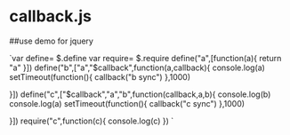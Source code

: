 # callback.js

##use demo for jquery

`var define= $.define
var require= $.require
define("a",[function(a){
    return "a"
}])
define("b",["a","$callback",function(a,callback){
    console.log(a)
    setTimeout(function(){
        callback("b sync")
    },1000)

}])
define("c",["$callback","a","b",function(callback,a,b){
    console.log(b)
    console.log(a)
    setTimeout(function(){
        callback("c sync")
    },1000)

}])
require("c",function(c){
    console.log(c)
})
`
